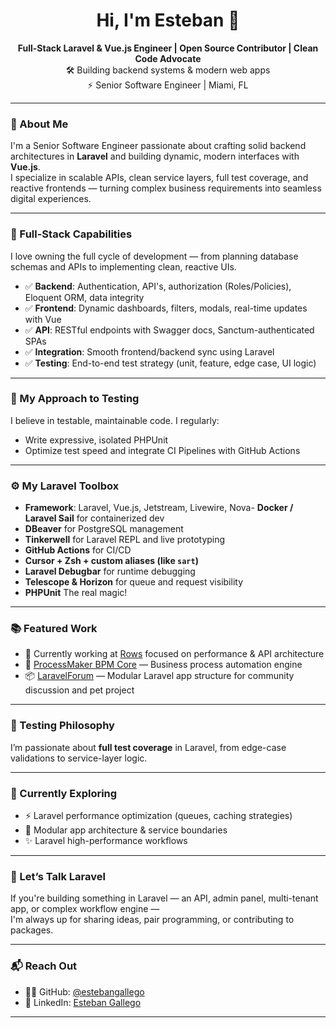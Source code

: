 <h1 align="center">Hi, I'm Esteban 👋</h1>
<p align="center">
    <strong>Full-Stack Laravel & Vue.js Engineer | Open Source Contributor | Clean Code Advocate</strong><br>
    🛠️ Building backend systems & modern web apps<br>
    ⚡️ Senior Software Engineer | Miami, FL
</p>

---

### 🧱 About Me

I'm a Senior Software Engineer passionate about crafting solid backend architectures in **Laravel** and building dynamic, modern interfaces with **Vue.js**.  
I specialize in scalable APIs, clean service layers, full test coverage, and reactive frontends — turning complex business requirements into seamless digital experiences.

---

### 🧩 Full-Stack Capabilities

I love owning the full cycle of development — from planning database schemas and APIs to implementing clean, reactive UIs.

- ✅ **Backend**: Authentication, API's, authorization (Roles/Policies), Eloquent ORM, data integrity
- ✅ **Frontend**: Dynamic dashboards, filters, modals, real-time updates with Vue
- ✅ **API**: RESTful endpoints with Swagger docs, Sanctum-authenticated SPAs
- ✅ **Integration**: Smooth frontend/backend sync using Laravel
- ✅ **Testing**: End-to-end test strategy (unit, feature, edge case, UI logic)

---
### 🧪 My Approach to Testing

I believe in testable, maintainable code. I regularly:
- Write expressive, isolated PHPUnit
- Optimize test speed and integrate CI Pipelines with GitHub Actions

---

### ⚙️ My Laravel Toolbox

- **Framework**: Laravel, Vue.js, Jetstream, Livewire, Nova- **Docker / Laravel Sail** for containerized dev
- **DBeaver** for PostgreSQL management
- **Tinkerwell** for Laravel REPL and live prototyping
- **GitHub Actions** for CI/CD
- **Cursor + Zsh + custom aliases (like `sart`)**
- **Laravel Debugbar** for runtime debugging
- **Telescope & Horizon** for queue and request visibility
- **PHPUnit** The real magic!

---

### 📚 Featured Work
- 🚀 Currently working at [Rows](https://rows.com) focused on performance & API architecture
- 🔗 [ProcessMaker BPM Core](https://github.com/ProcessMaker/processmaker) — Business process automation engine  
- 📦 [LaravelForum](https://github.com/estebangallego/LaravelForum) — Modular Laravel app structure for community discussion and pet project

---

### 🧪 Testing Philosophy

I’m passionate about **full test coverage** in Laravel, from edge-case validations to service-layer logic.  

---

### 🧠 Currently Exploring

- ⚡️ Laravel performance optimization (queues, caching strategies)<br>
- 🧩 Modular app architecture & service boundaries<br>
- ✨ Laravel high-performance workflows

---

### 💬 Let’s Talk Laravel

If you're building something in Laravel — an API, admin panel, multi-tenant app, or complex workflow engine —  
I'm always up for sharing ideas, pair programming, or contributing to packages.

---

### 📬 Reach Out

- 🧑‍💻 GitHub: [@estebangallego](https://github.com/estebangallego)
- 💼 LinkedIn: [Esteban Gallego](https://linkedin.com/in/estebangallegoweb)

---
